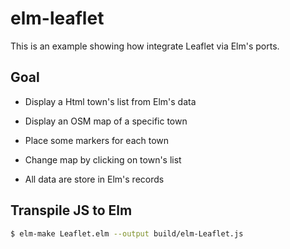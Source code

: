 # elm-leaflet
This is an example showing how integrate Leaflet via Elm's ports.

## Goal
- Display a Html town's list from Elm's data
- Display an OSM map of a specific town
- Place some markers for each town
- Change map by clicking on town's list

- All data are store in Elm's records


## Transpile JS to Elm

```bash
$ elm-make Leaflet.elm --output build/elm-Leaflet.js
```